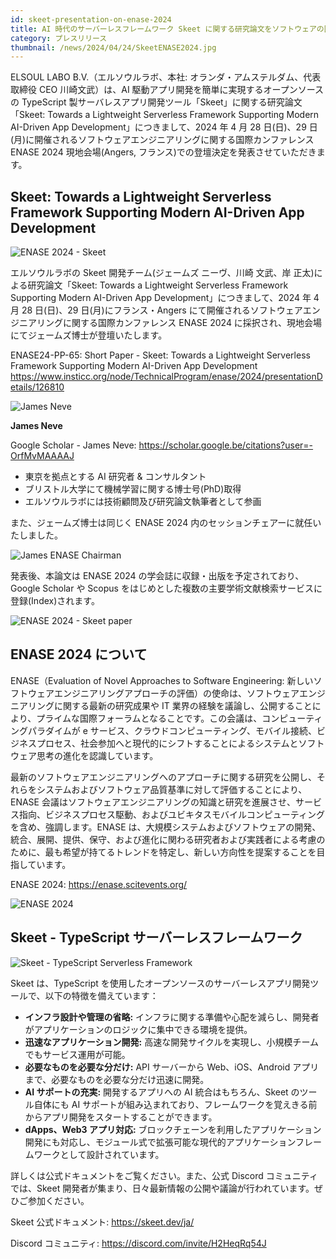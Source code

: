 ```yaml
---
id: skeet-presentation-on-enase-2024
title: AI 時代のサーバーレスフレームワーク Skeet に関する研究論文をソフトウェアの国際カンファレンス ENASE 2024 で発表
category: プレスリリース
thumbnail: /news/2024/04/24/SkeetENASE2024.jpg
---
```


ELSOUL LABO B.V.（エルソウルラボ、本社: オランダ・アムステルダム、代表取締役 CEO
川崎文武）は、AI 駆動アプリ開発を簡単に実現するオープンソースの TypeScript
製サーバレスアプリ開発ツール「Skeet」に関する研究論文「Skeet: Towards a
Lightweight Serverless Framework Supporting Modern AI-Driven App
Development」につきまして、2024 年 4 月 28 日(日)、29
日(月)に開催されるソフトウェアエンジニアリングに関する国際カンファレンス ENASE
2024 現地会場(Angers, フランス)での登壇決定を発表させていただきます。

## Skeet: Towards a Lightweight Serverless Framework Supporting Modern AI-Driven App Development

![ENASE 2024 - Skeet](/news/2024/04/24/ENASE2024SkeetDetail.jpg)

エルソウルラボの Skeet 開発チーム(ジェームズ ニーヴ、川崎 文武、岸
正太)による研究論文「Skeet: Towards a Lightweight Serverless Framework
Supporting Modern AI-Driven App Development」につきまして、2024 年 4 月 28
日(日)、29 日(月)にフランス・Angers
にて開催されるソフトウェアエンジニアリングに関する国際カンファレンス ENASE 2024
に採択され、現地会場にてジェームズ博士が登壇いたします。

ENASE24-PP-65: Short Paper - Skeet: Towards a Lightweight Serverless Framework
Supporting Modern AI-Driven App Development
https://www.insticc.org/node/TechnicalProgram/enase/2024/presentationDetails/126810

![James Neve](/news/2024/04/24/JamesNeve.png)

**James Neve**

Google Scholar - James Neve:
https://scholar.google.be/citations?user=-OrfMvMAAAAJ

- 東京を拠点とする AI 研究者 & コンサルタント
- ブリストル大学にて機械学習に関する博士号(PhD)取得
- エルソウルラボには技術顧問及び研究論文執筆者として参画

また、ジェームズ博士は同じく ENASE 2024
内のセッションチェアーに就任いたしました。

![James ENASE Chairman](/news/2024/04/24/ENASE2024JamesChairman.jpg)

発表後、本論文は ENASE 2024 の学会誌に収録・出版を予定されており、Google Scholar
や Scopus をはじめとした複数の主要学術文献検索サービスに登録(Index)されます。

![ENASE 2024 - Skeet paper](/news/2024/04/24/ENASE2024AfterTheConference.jpg)

## ENASE 2024 について

ENASE（Evaluation of Novel Approaches to Software Engineering:
新しいソフトウェアエンジニアリングアプローチの評価）の使命は、ソフトウェアエンジニアリングに関する最新の研究成果や
IT
業界の経験を議論し、公開することにより、プライムな国際フォーラムとなることです。この会議は、コンピューティングパラダイムが
e
サービス、クラウドコンピューティング、モバイル接続、ビジネスプロセス、社会参加へと現代的にシフトすることによるシステムとソフトウェア思考の進化を認識しています。

最新のソフトウェアエンジニアリングへのアプローチに関する研究を公開し、それらをシステムおよびソフトウェア品質基準に対して評価することにより、ENASE
会議はソフトウェアエンジニアリングの知識と研究を進展させ、サービス指向、ビジネスプロセス駆動、およびユビキタスモバイルコンピューティングを含め、強調します。ENASE
は、大規模システムおよびソフトウェアの開発、統合、展開、提供、保守、および進化に関わる研究者および実践者による考慮のために、最も希望が持てるトレンドを特定し、新しい方向性を提案することを目指しています。

ENASE 2024: https://enase.scitevents.org/

![ENASE 2024](/news/2024/03/04/enase2024.jpg)

## Skeet - TypeScript サーバーレスフレームワーク

![Skeet - TypeScript Serverless Framework](/news/2024/03/01/SkeetV2JA.jpg)

Skeet は、TypeScript
を使用したオープンソースのサーバーレスアプリ開発ツールで、以下の特徴を備えています：

- **インフラ設計や管理の省略:**
  インフラに関する準備や心配を減らし、開発者がアプリケーションのロジックに集中できる環境を提供。
- **迅速なアプリケーション開発:**
  高速な開発サイクルを実現し、小規模チームでもサービス運用が可能。
- **必要なものを必要な分だけ:** API サーバーから Web、iOS、Android
  アプリまで、必要なものを必要な分だけ迅速に開発。
- **AI サポートの充実:** 開発するアプリへの AI 統合はもちろん、Skeet
  のツール自体にも AI
  サポートが組み込まれており、フレームワークを覚えきる前からアプリ開発をスタートすることができます。
- **dApps、Web3 アプリ対応:**
  ブロックチェーンを利用したアプリケーション開発にも対応し、モジュール式で拡張可能な現代的アプリケーションフレームワークとして設計されています。

詳しくは公式ドキュメントをご覧ください。また、公式 Discord
コミュニティでは、Skeet
開発者が集まり、日々最新情報の公開や議論が行われています。ぜひご参加ください。

Skeet 公式ドキュメント: https://skeet.dev/ja/

Discord コミュニティ: https://discord.com/invite/H2HeqRq54J

